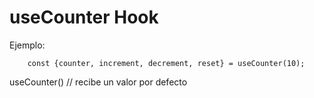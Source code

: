 # useCounter Hook

Ejemplo:
```
    const {counter, increment, decrement, reset} = useCounter(10);
```

useCounter() // recibe un valor por defecto